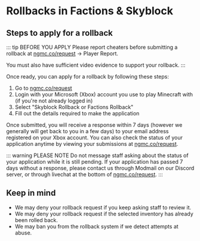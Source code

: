 # Rollbacks in Factions & Skyblock
## Steps to apply for a rollback

::: tip BEFORE YOU APPLY
Please report cheaters before submitting a rollback at [ngmc.co/request](https://ngmc.co/request) → Player Report.

You must also have sufficient video evidence to support your rollback.
:::

Once ready, you can apply for a rollback by following these steps:

1. Go to [ngmc.co/request](https://ngmc.co/request)
2. Login with your Microsoft (Xbox) account you use to play Minecraft with (if you're not already logged in)
3. Select "Skyblock Rollback or Factions Rollback"
5. Fill out the details required to make the application

Once submitted, you will receive a response within 7 days (however we generally will get back to you in a few days) to your email address registered on your Xbox account. You can also check the status of your application anytime by viewing your submissions at [ngmc.co/request](https://ngmc.co/request).

::: warning PLEASE NOTE
Do not message staff asking about the status of your application while it is still pending. If your application has passed 7 days without a response, please contact us through Modmail on our Discord server, or through livechat at the bottom of [ngmc.co/request](https://ngmc.co/request).
:::

## Keep in mind

* We may deny your rollback request if you keep asking staff to review it.
* We may deny your rollback request if the selected inventory has already been rolled back.
* We may ban you from the rollback system if we detect attempts at abuse.
